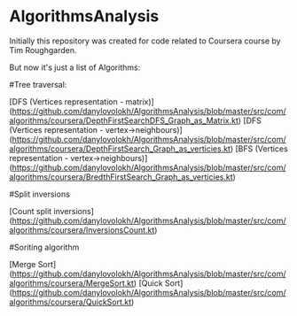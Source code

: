 # AlgorithmsAnalysis
Initially this repository was created for code related to Coursera course by Tim Roughgarden.

But now it's just a list of Algorithms:

#Tree traversal:

[DFS (Vertices representation - matrix)] (https://github.com/danylovolokh/AlgorithmsAnalysis/blob/master/src/com/algorithms/coursera/DepthFirstSearchDFS_Graph_as_Matrix.kt) 
[DFS (Vertices representation - vertex->neighbours)] (https://github.com/danylovolokh/AlgorithmsAnalysis/blob/master/src/com/algorithms/coursera/DepthFirstSearch_Graph_as_verticies.kt) 
[BFS (Vertices representation - vertex->neighbours)] (https://github.com/danylovolokh/AlgorithmsAnalysis/blob/master/src/com/algorithms/coursera/BredthFirstSearch_Graph_as_verticies.kt) 

#Split inversions

[Count split inversions] (https://github.com/danylovolokh/AlgorithmsAnalysis/blob/master/src/com/algorithms/coursera/InversionsCount.kt)

#Soriting algorithm

[Merge Sort] (https://github.com/danylovolokh/AlgorithmsAnalysis/blob/master/src/com/algorithms/coursera/MergeSort.kt)
[Quick Sort] (https://github.com/danylovolokh/AlgorithmsAnalysis/blob/master/src/com/algorithms/coursera/QuickSort.kt)
